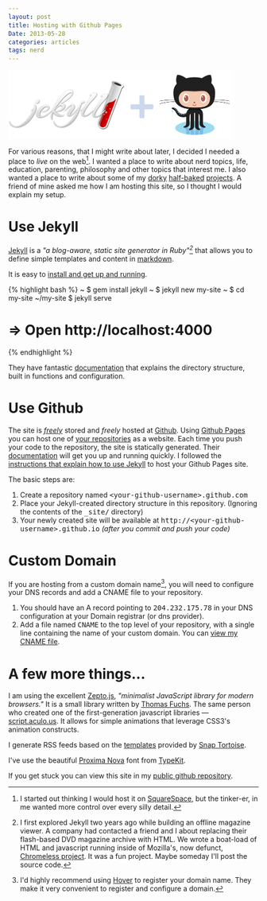 ```yaml
---
layout: post
title: Hosting with Github Pages
Date: 2013-05-28
categories: articles
tags: nerd
--- 
```

<img src="/images/posts/jekyll+github.png" class="centered can_shrink" alt="Jekyll and Github logos" width="450px"/>

For various reasons, that I might write about later, I decided I needed a place to *live* on the web[^1]. I wanted a place to write about nerd topics, life, education, parenting, philosophy and other topics that interest me. I also wanted a place to write about some of my [dorky](https://github.com/banderson623) [half-baked](https://github.com/banderson623/KeynoteKeyFramer) [projects](https://github.com/banderson623/slideo). A friend of mine asked me how I am hosting this site, so I thought I would explain my setup.

# Use Jekyll

[Jekyll](http://jekyllrb.com/) is a _"a blog-aware, static site generator in Ruby"[^2]_ that allows you to define simple templates and content in [markdown](http://daringfireball.net/projects/markdown/). 

It is easy to [install and get up and running](http://jekyllrb.com/docs/installation/).

{% highlight bash %}
  ~ $ gem install jekyll
  ~ $ jekyll new my-site
  ~ $ cd my-site
  ~/my-site $ jekyll serve
  # => Open http://localhost:4000
{% endhighlight %}

They have fantastic [documentation](http://jekyllrb.com/docs/home/) that explains the directory structure, built in functions and configuration. 

# Use Github

The site is *[freely](https://github.com/blog/11-github-free-for-open-source)* stored and *freely* hosted at [Github](http://github.com). Using [Github Pages](http://pages.github.com/) you can host one of [your repositories](https://help.github.com/articles/user-organization-and-project-pages) as a website. Each time you push your code to the repository, the site is statically generated. Their [documentation](https://help.github.com/categories/20/articles) will get you up and running quickly. I followed the [instructions that explain how to use Jekyll](https://help.github.com/articles/using-jekyll-with-pages) to host your Github Pages site.

The basic steps are:

1. Create a repository named <tt>&lt;your-github-username&gt;.github.com</tt> 
2. Place your Jekyll-created directory structure in this repository. (Ignoring the contents of the <tt>_site/</tt> directory)
3. Your newly created site will be available at <tt>http://&lt;your-github-username&gt;.github.io</tt> _(after you commit and push your code)_


# Custom Domain
If you are hosting from a custom domain name[^3], you will need to configure your DNS records and add a CNAME file to your repository.

1. You should have an A record pointing to <tt>204.232.175.78</tt> in your DNS configuration at your Domain registrar (or dns provider).
2. Add a file named <tt>CNAME</tt> to the top level of your repository, with a single line containing the name of your custom domain. You can [view my CNAME file](https://github.com/banderson623/banderson623.github.com/blob/master/CNAME).



# A few more things...

I am using the excellent [Zepto.js](http://zeptojs.com/), _"minimalist JavaScript library for modern browsers."_ It is a small library written by [Thomas Fuchs](https://github.com/madrobby). The same person who created one of the first-generation javascript libraries &mdash; [script.aculo.us](http://script.aculo.us). It allows for simple animations that leverage CSS3's animation constructs.

I generate RSS feeds based on the [templates](https://github.com/snaptortoise/jekyll-rss-feeds) provided by [Snap Tortoise](http://snaptortoise.com/open-source.html).

I've use the beautiful [Proxima Nova](https://typekit.com/fonts/proxima-nova) font from  [TypeKit](https://typekit.com/).

If you get stuck you can view this site in my [public github repository](https://github.com/banderson623/banderson623.github.com).

[^1]: I started out thinking I would host it on [SquareSpace](http://www.squarespace.com/), but the tinker-er, in me wanted more control over every silly detail.

[^2]: I first explored Jekyll two years ago while building an offline  magazine viewer. A company had contacted a friend and I about replacing their flash-based DVD magazine archive with HTML. We wrote a boat-load of HTML and javascript running inside of Mozilla's, now defunct, [Chromeless project](https://mozillalabs.com/en-US/chromeless/). It was a fun project. Maybe someday I'll post the source code.

[^3]: I'd highly recommend using [Hover](http://hover.com) to register your domain name. They make it very convenient to register and configure a domain.
